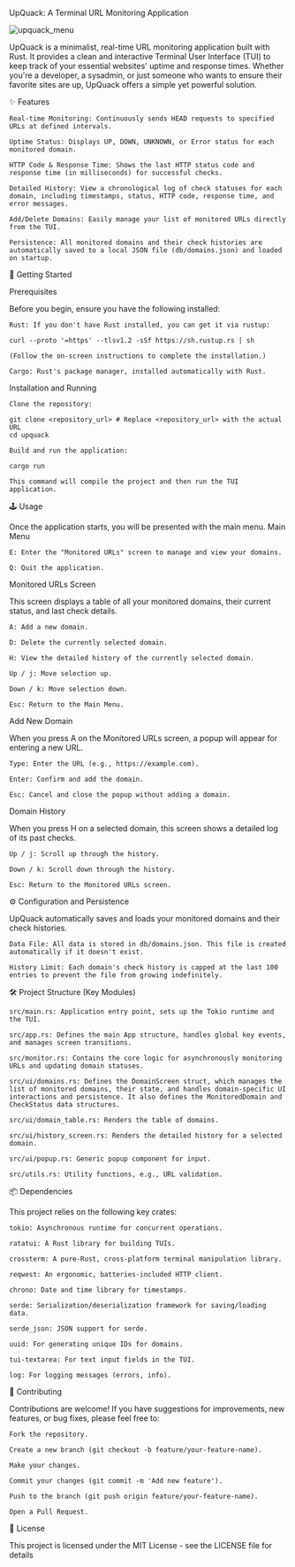 UpQuack: A Terminal URL Monitoring Application


![upquack_menu](https://github.com/user-attachments/assets/6e34cbb1-b305-4630-9d60-7f8290cf05e5)


UpQuack is a minimalist, real-time URL monitoring application built with Rust. It provides a clean and interactive Terminal User Interface (TUI) to keep track of your essential websites' uptime and response times. Whether you're a developer, a sysadmin, or just someone who wants to ensure their favorite sites are up, UpQuack offers a simple yet powerful solution.


✨ Features

    Real-time Monitoring: Continuously sends HEAD requests to specified URLs at defined intervals.

    Uptime Status: Displays UP, DOWN, UNKNOWN, or Error status for each monitored domain.

    HTTP Code & Response Time: Shows the last HTTP status code and response time (in milliseconds) for successful checks.

    Detailed History: View a chronological log of check statuses for each domain, including timestamps, status, HTTP code, response time, and error messages.

    Add/Delete Domains: Easily manage your list of monitored URLs directly from the TUI.

    Persistence: All monitored domains and their check histories are automatically saved to a local JSON file (db/domains.json) and loaded on startup.


🚀 Getting Started

Prerequisites

Before you begin, ensure you have the following installed:

    Rust: If you don't have Rust installed, you can get it via rustup:

    curl --proto '=https' --tlsv1.2 -sSf https://sh.rustup.rs | sh

    (Follow the on-screen instructions to complete the installation.)

    Cargo: Rust's package manager, installed automatically with Rust.

Installation and Running

    Clone the repository:

    git clone <repository_url> # Replace <repository_url> with the actual URL
    cd upquack

    Build and run the application:

    cargo run

    This command will compile the project and then run the TUI application.

🕹️ Usage

Once the application starts, you will be presented with the main menu.
Main Menu

    E: Enter the "Monitored URLs" screen to manage and view your domains.

    Q: Quit the application.

Monitored URLs Screen

This screen displays a table of all your monitored domains, their current status, and last check details.

    A: Add a new domain.

    D: Delete the currently selected domain.

    H: View the detailed history of the currently selected domain.

    Up / j: Move selection up.

    Down / k: Move selection down.

    Esc: Return to the Main Menu.

Add New Domain

When you press A on the Monitored URLs screen, a popup will appear for entering a new URL.

    Type: Enter the URL (e.g., https://example.com).

    Enter: Confirm and add the domain.

    Esc: Cancel and close the popup without adding a domain.

Domain History

When you press H on a selected domain, this screen shows a detailed log of its past checks.

    Up / j: Scroll up through the history.

    Down / k: Scroll down through the history.

    Esc: Return to the Monitored URLs screen.

⚙️ Configuration and Persistence

UpQuack automatically saves and loads your monitored domains and their check histories.

    Data File: All data is stored in db/domains.json. This file is created automatically if it doesn't exist.

    History Limit: Each domain's check history is capped at the last 100 entries to prevent the file from growing indefinitely.

🛠️ Project Structure (Key Modules)

    src/main.rs: Application entry point, sets up the Tokio runtime and the TUI.

    src/app.rs: Defines the main App structure, handles global key events, and manages screen transitions.

    src/monitor.rs: Contains the core logic for asynchronously monitoring URLs and updating domain statuses.

    src/ui/domains.rs: Defines the DomainScreen struct, which manages the list of monitored domains, their state, and handles domain-specific UI interactions and persistence. It also defines the MonitoredDomain and CheckStatus data structures.

    src/ui/domain_table.rs: Renders the table of domains.

    src/ui/history_screen.rs: Renders the detailed history for a selected domain.

    src/ui/popup.rs: Generic popup component for input.

    src/utils.rs: Utility functions, e.g., URL validation.

📦 Dependencies

This project relies on the following key crates:

    tokio: Asynchronous runtime for concurrent operations.

    ratatui: A Rust library for building TUIs.

    crossterm: A pure-Rust, cross-platform terminal manipulation library.

    reqwest: An ergonomic, batteries-included HTTP client.

    chrono: Date and time library for timestamps.

    serde: Serialization/deserialization framework for saving/loading data.

    serde_json: JSON support for serde.

    uuid: For generating unique IDs for domains.

    tui-textarea: For text input fields in the TUI.

    log: For logging messages (errors, info).

🤝 Contributing

Contributions are welcome! If you have suggestions for improvements, new features, or bug fixes, please feel free to:

    Fork the repository.

    Create a new branch (git checkout -b feature/your-feature-name).

    Make your changes.

    Commit your changes (git commit -m 'Add new feature').

    Push to the branch (git push origin feature/your-feature-name).

    Open a Pull Request.

📄 License

This project is licensed under the MIT License - see the LICENSE file for details
